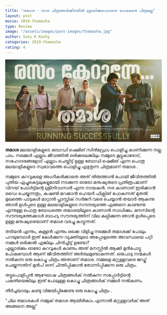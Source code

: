 ```yaml
---
title: "തമാശ - താര ചിത്രങ്ങള്‍ക്കിടയില്‍ ശ്രദ്ധിക്കപെടാതെ പോകേണ്ട ചിത്രമല്ല"
layout: post
movie: 2019-thamasha
type: Review
image: "/assets/images/post-images/thamasha.jpg"
author: Sony K Koshy
categories: 2019-thamasha
rating: 4
---
```


![Thamasha banner](/assets/images/post-images/thamasha.jpg)

**തമാശ** മലയാളികളുടെ *ബോഡി ഷെമിങ് സിൻഡ്രോം* പൊളിച്ചു കാണിക്കുന്ന നല്ല പടം. 
നമ്മെൾ എല്ലാം ജീവത്തിൽ ഒരിക്കലെങ്കിലും നമ്മുടെ കൂട്ടുകാരോട്, സഹോദരങ്ങളോട് എല്ലാം ചെയ്തിട്ട് ഉള്ള ബോഡി ഷെമിങ്
എന്ന പൊതു മലയാളികളുടെ സ്വഭാവത്തെ പൊളിച്ചു എഴുതുന്ന ചിത്രമാണ് തമാശ .

നമ്മുടെ കുറവുകളെ അംഗീകരിക്കാതെ അത് തിരുത്താൻ പോയി ജീവിതത്തിൽ പുതിയ ഏച്ചുകെട്ടലുകളുമായി നടക്കുന്ന
ഓരോ മനുഷ്യരുടെ പ്രതിരൂപമാണ്  വിനയ് ഫോർട്ടിന്റെ  ശ്രീനിവാസൻ എന്ന നായകൻ.
നര കാണാത് ഇരിക്കാൻ ഡൈ ചെയ്യുന്നതും, കഷണ്ടി മറക്കാൻ ഹെയർ ഫിക്സിങ് പോകുന്നത് മുതൽ മുഖത്തെ പാടുകൾ മാറ്റാൻ
പ്ലാസ്റ്റിക് സർജറി വരെ ചെയ്യാൻ  തയാർ ആകുന്നു ഞാൻ ഉൾപ്പടെ ഉള്ള മലയാളികളുടെ സൗന്ദര്യത്തെ എങ്ങനെ കാണുന്നു എന്നുള്ള 
പൊതു ബോധത്തെ തമാശയിലൂടെ കാണാൻ സാധിക്കും. 
മനസിന്റെ സൗന്ദര്യത്തേക്കാൾ  ബാഹ്യ സൗന്ദര്യത്തിന്  വില കല്പിക്കുന്ന ഞാൻ ഉൾപ്പെടെ ഉള്ള മനുഷ്യരെയാണ് തമാശ വരച്ചു 
കാട്ടുന്നത്. 

തടിയൻ എന്നും, കുള്ളൻ എന്നും ഒക്കെ വിളിച്ചു നമ്മെൾ തമാശക്ക് പോലും പറയുമ്പോൾ ഇത് കേൾക്കുന്ന വ്യക്തിയുടെ
അപ്പോളത്തെ അവസ്ഥയെ പറ്റി നമ്മൾ ഒരിക്കൽ എങ്കിലും ചിന്ദിച്ചിട്ട് ഉണ്ടോ?  
എല്ലാര്ക്കും ഓരോ കുറവുകൾ കാണും അത് മനസ്സിൽ ആക്കി മുൻപോട്ടു പോകുമ്പോൾ ആണ് ജീവിതത്തിന് അർത്ഥമുണ്ടാകുന്നത്. 
ഒരുപാടു നന്മകൾ നൽകുന്ന ഒരു കൊച്ചു ചിത്രം അതാണ് തമാശ. 
നമ്മളെ മറ്റുള്ളവരെ ജഡ്ജ് ചെയ്യുന്നതിന് മുൻപ് ഒന്ന് ചിന്തിപ്പിക്കാൻ തോന്നിപ്പിക്കുന്ന ഒരു ചിത്രം.

തട്ടുപൊളിപ്പൻ ആഘോഷ ചിത്രങ്ങൾക് നൽകുന്ന സപ്പോർട്ടിന്റെ പകുതിയെങ്കിലും ഇത് പോലുള്ള കൊച്ചു ചിത്രങ്ങൾക് 
നമ്മൾ നൽകണം. 

തീർച്ചയായും കണ്ടു വിജയിപ്പിക്കേണ്ട ഒരു കൊച്ചു ചിത്രം .

“ചില തമാശകൾ നമ്മുക് തമാശ ആയിരികാം എന്നാൽ മറ്റുള്ളവർക് അത് അങ്ങനെ അല്ല“
